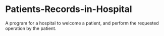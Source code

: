 # Patients-Records-in-Hospital
A program for a hospital to welcome a patient, and perform the requested operation by the patient.
